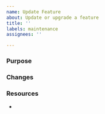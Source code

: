 ```yaml
---
name: Update Feature
about: Update or upgrade a feature
title: ''
labels: maintenance
assignees: ''

---
```


### Purpose
<!-- What is the purpose of this issue? What does this issue hope to achieve? -->


### Changes
<!-- What changes will be made to an existing feature? How will it be better? -->


### Resources
<!-- Link to any extra resources that might help with the enhancements and describe the relevance if not obvious. -->
- 